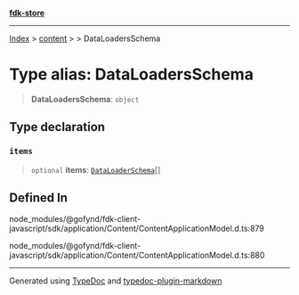 [**fdk-store**](../../../README.md)
***

[Index](../../../API.md) > [content](../../README.md) > [<internal>](../README.md) > DataLoadersSchema

# Type alias: DataLoadersSchema

> **DataLoadersSchema**: `object`

## Type declaration

### `items`

> `optional` **items**: [`DataLoaderSchema`](type-alias.DataLoaderSchema.md)[]

## Defined In

node\_modules/@gofynd/fdk-client-javascript/sdk/application/Content/ContentApplicationModel.d.ts:879

node\_modules/@gofynd/fdk-client-javascript/sdk/application/Content/ContentApplicationModel.d.ts:880

***
Generated using [TypeDoc](https://typedoc.org/) and [typedoc-plugin-markdown](https://www.npmjs.com/package/typedoc-plugin-markdown)
